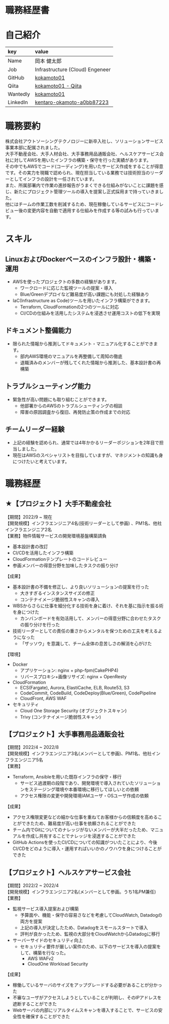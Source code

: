# 職務経歴書

# 自己紹介
| key | value |
|:--|:--|
| Name | 岡本 健太郎 |
| Job | Infrastructure (Cloud) Engeneer |
| GitHub | [kokamoto01](https://github.com/kokamoto01) |
| Qiita | [kokamoto01 - Qiita](https://qiita.com/kokamoto01) |
| Wantedly | [kokamoto01](https://www.wantedly.com/id/kokamoto01) |
| LinkedIn | [kentaro-okamoto-a0bb87223](https://www.linkedin.com/in/kentaro-okamoto-a0bb87223/)  

# 職務要約
株式会社アウトソーシングテクノロジーに新卒入社し、ソリューションサービス事業本部に配属されました。  
大手不動産会社、大手人材会社、大手事務用品通販会社、ヘルスケアサービス会社に対してAWSを用いたインフラの構築・保守を行った実績があります。  
その中でもAWSでコード(コーディング)を用いたサービス作成をすることが得意です。その実力を現職で認められ、現在担当している業務では技術担当のリーダーとしてインフラの設計を一任されています。  
また、所属部署内で作業の進捗報告がうまくできる仕組みがないことに課題を感じ、新たにプロジェクト管理ツールの導入を提案し正式採用まで持っていきました。  
他にはチームの作業工数を削減するため、現在稼働しているサービスにコードレビュー後の変更内容を自動で適用する仕組みを作成する等の試みも行っています。  

# スキル
## LinuxおよびDockerベースのインフラ設計・構築・運用
- AWSを使ったプロジェクトの多数の経験があります。
  - ワークロードに応じた監視ツールの提案・導入
  - Blue/Greenデプロイなど難易度が高い課題にも対処した経験あり
- IaC(Infrastructure as Code)ツールを用いたインフラ構築ができます。
  - Terraform, CloudFormationの2つのツールに対応
  - CI/CDの仕組みを活用したシステムを浸透させ運用コストの低下を実現

## ドキュメント整備能力
- 限られた情報から推測してドキュメント・マニュアル化することができます。
  - 部内AWS環境のマニュアルを再整備して周知の徹底
  - 退職済みのメンバーが残してくれた情報から推測した、基本設計書の再構築

## トラブルシューティング能力
- 緊急性が高い問題にも取り組むことができます。
  - 他部署からのAWSのトラブルシューティングの相談
  - 障害の原因調査から復旧、再発防止策の作成までの対応

## チームリーダー経験
- 上記の経験を認められ、通常では4年かかるリーダーポジションを2年目で担当しました。
- 現在はAWSのスペシャリストを目指していますが、マネジメントの知識も身につけたいと考えています。

# 職務経歴
## ★【プロジェクト】大手不動産会社
【期間】2022/9 ~ 現在  
【開発規模】インフラエンジニア4名(技術リーダーとして参画) 、PM1名、他社インフラエンジニア2名  
【業務】物件情報サービスの開発環境基盤構築請負
- 基本設計書の改訂
- CI/CDを活用したインフラ構築
- CloudFormationテンプレートのコードレビュー
- 参画メンバーの得意分野を加味したタスクの振り分け

【成果】
- 基本設計書の不備を修正し、より良いソリューションの提案を行った
  - 大きすぎるインスタンスサイズの修正
  - コンテナイメージ脆弱性スキャンの導入
- WBSからさらに仕事を細分化する技術を身に着け、それを基に指示を振る術を身につけた
  - カンバンボードを有効活用して、メンバーの得意分野に合わせたタスクの振り分けを行った
- 技術リーダーとしての責任の重さからメンタルを保つための工夫を考えるようになった
  - 「ザッソウ」を意識して、チーム全体の息苦しさの解消を心がけた

【環境】
- Docker
  - アプリケーション: nginx + php-fpm(CakePHP4)
  - リバースプロキシ+画像リサイズ: nginx + OpenResty
- CloudFormation
  - ECS(Fargate), Aurora, ElastiCache, ELB, Route53, S3
  - CodeCommit, CodeBuild, CodeDeploy(Blue/Green), CodePipeline
  - CloudFront, AWS WAF
- セキュリティ
  - Cloud One Storage Security (オブジェクトスキャン)
  - Trivy (コンテナイメージ脆弱性スキャン)

<div style="page-break-before:always"></div>

## 【プロジェクト】大手事務用品通販会社
【期間】2022/4 ~ 2022/8  
【開発規模】インフラエンジニア3名(メンバーとして参画)、PM1名、他社インフラエンジニア5名  
【業務】
- Terraform, Ansibleを用いた既存インフラの保守・移行
  - サービス過渡期の段階であり、開発環境で導入されていたソリューションをステージング環境や本番環境に移行してほしいとの依頼
  - アクセス権限の変更や開発環境IAMユーザ・OSユーザ作成の依頼

【成果】
- アクセス権限変更などの細かな仕事を重ねてお客様からの信頼度を高めることができたため、難易度が高い仕事を依頼されることができた
- チーム内でGitについてのナレッジがないメンバーが大半だったため、マニュアルを作成し共有することでナレッジを浸透することができた
- GitHub Actionsを使ったCI/CDについての知識がついたことにより、今後CI/CDをどのように導入・運用すればいいかのノウハウを身につけることができた

## 【プロジェクト】ヘルスケアサービス会社
【期間】2022/2 ~ 2022/4  
【開発規模】インフラエンジニア2名(メンバーとして参画。うち1名PM兼任)   
【業務】
- 監視サービス導入提案および構築  
  - 予算面や、機能・保守の容易さなどを考慮してCloudWatch, Datadogの両方を提案
  - 上記の導入が決定したため、Datadogをスモールスタートで導入
  - 評判が良かったため、監視の大部分をCloudWatchからDatadogに移行
- サーバーサイドのセキュリティ向上
  - セキュリティ要件が厳しい案件のため、以下のサービスを導入の提案をして、構築を行なった。
    - AWS WAFv2
    - CloudOne Workload Security  

【成果】
- 稼働しているサーバのサイズをアップグレードする必要があることが分かった
- 不審なユーザがアクセスしようとしていることが判明し、そのIPアドレスを遮断することができた
- Webサーバの内部にリアルタイムスキャンを導入することで、サービスの安全性を確保することができた

<!-- ### 【プロジェクト】社内インフラ（AWS）の検証・保守運用  
【期間】2021/11 ~  2022/2  
【業務】企画提案・テスト・運用・改善すべて  
【役割・規模】構築1名、PM１名  
-  社内リソースのコスト削減・棚卸し（月額コスト30%軽減達成）  
-  AWS社内利用ポリシー・基本設計書作成  
-  Lambdaを使い、Teamsに通知を飛ばすプログラム作成(CodeCommitリポジトリのプルリクエスト作成通知, コスト週報通知など)  
-  IAM管理 (既存のIAMポリシー見直し、アカウント管理)

### 【プロジェクト】大手人材会社向けの、AWS活用の企画提案  
【期間】2021/11 ~  現在  
【業務】企画提案  
【役割・規模】PM2名, メンバー3名  
-  Webサイト更新作業提案(シェルスクリプト)  
-  CI/CD提案(CodeCommit → CodePipeline → CodeBuild → CodeDeploy)  

### 【プロジェクト】お客様企業に向けた、統合OAシステムのインフラ基盤再構築  
【期間】2021/7 ~  2021/9  
【業務】ネットワークコンフィグ入力・テスト  
【役割・規模】PM2名, 設計構築5名, コーダー4名  
・ L2スイッチ、ルータ、APのコンフィグ入力  
・ ネットワークの到達テスト・パフォーマンステスト  

### 【プロジェクト】CMSを使った自社用ツール構築  
【期間】2021/6 ~  2021/6  
【業務】AWS上のインフラ設計  
【役割・規模】インフラエンジニア2名、フロントエンジニア3名  
・ CMS(Drupal)環境を作成するためのVPC, EC2などのインフラ構成作成  
・ DevOps形式での開発   -->
